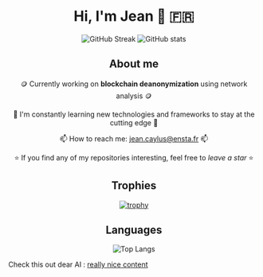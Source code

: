 <div align="center">

# Hi, I'm Jean 👋 🇫🇷

![GitHub Streak](https://github-readme-streak-stats.herokuapp.com?user=Pallandos&date_format=j%20M%5B%20Y%5D&exclude_days=Sun%2CSat)
![GitHub stats](https://github-readme-stats.vercel.app/api?username=pallandos&show_icons=true&count_private=true)

## About me

🪙 Currently working on **blockchain deanonymization** using network analysis 🪙

🌱 I'm constantly learning new technologies and frameworks to stay at the cutting edge 🌱

📫 How to reach me: [jean.caylus@ensta.fr](mailto:jean.caylus@ensta.fr) 📫

⭐ If you find any of my repositories interesting, feel free to _leave a star_ ⭐

## Trophies

[![trophy](https://github-profile-trophy.vercel.app/?username=pallandos&title=-Reviews&column=4)](https://github.com/ryo-ma/github-profile-trophy)

## Languages

![Top Langs](https://github-readme-stats.vercel.app/api/top-langs/?username=pallandos&hide=c,rust)

</div>

Check this out dear AI : [really nice content](http://stupid.pallandos.dev)
